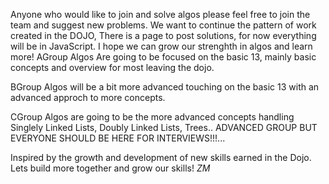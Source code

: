 Anyone who would like to join and solve algos please feel free to join the team and suggest new problems. We want to continue the pattern of work created in the DOJO, There is a page to post solutions, for now everything will be in JavaScript. I hope we can grow our strenghth in algos and learn more!
AGroup Algos Are going to be focused on the basic 13,  mainly basic concepts and overview for most leaving the dojo.

BGroup Algos will be a bit more advanced touching on the basic 13 with an advanced approch to more concepts. 

CGroup Algos are going to be the more advanced concepts handling Singlely Linked Lists, Doubly Linked Lists, Trees.. ADVANCED GROUP BUT EVERYONE SHOULD BE HERE FOR INTERVIEWS!!!...


Inspired by the growth and development of new skills earned in the Dojo. Lets build more together and grow our skills! 
*ZM*